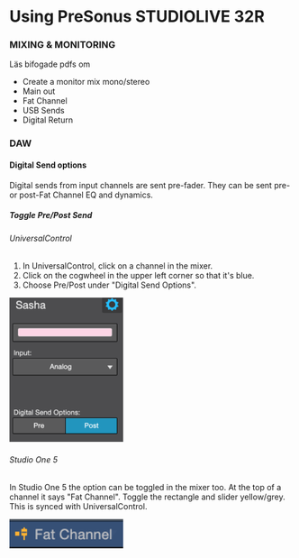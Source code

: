 # Using PreSonus STUDIOLIVE 32R

### MIXING & MONITORING

Läs bifogade pdfs om

* Create a monitor mix mono/stereo
* Main out
* Fat Channel
* USB Sends
* Digital Return

### DAW

#### Digital Send options

Digital sends from input channels are sent pre-fader.
They can be sent pre- or post-Fat Channel EQ and dynamics.

##### Toggle Pre/Post Send

###### UniversalControl
1. In UniversalControl,  click on a channel in the mixer.
2. Click on the cogwheel in the upper left corner so that it's blue.
3. Choose Pre/Post under "Digital Send Options". <br />

<img src="/pics/UCSends.png" width="40%"> <br />

###### Studio One 5
In Studio One 5 the option can be toggled in the mixer too. At the top of a channel it says "Fat Channel". Toggle the rectangle and slider yellow/grey. This is synced with UniversalControl. <br />

<img src="/pics/StudioOneFatChannel.png" width="40%">
